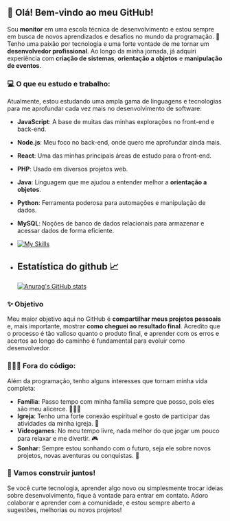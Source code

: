 ## 👋 Olá! Bem-vindo ao meu GitHub!

Sou **monitor** em uma escola técnica de desenvolvimento e estou sempre em busca de novos aprendizados e desafios no mundo da programação. 🚀 Tenho uma paixão por tecnologia e uma forte vontade de me tornar um **desenvolvedor profissional**. Ao longo da minha jornada, já adquiri experiência com **criação de sistemas**, **orientação a objetos** e **manipulação de eventos**.

### 💻 O que eu estudo e trabalho:

Atualmente, estou estudando uma ampla gama de linguagens e tecnologias para me aprofundar cada vez mais no desenvolvimento de software:

- **JavaScript**: A base de muitas das minhas explorações no front-end e back-end.
- **Node.js**: Meu foco no back-end, onde quero me aprofundar ainda mais.
- **React**: Uma das minhas principais áreas de estudo para o front-end.
- **PHP**: Usado em diversos projetos web.
- **Java**: Linguagem que me ajudou a entender melhor a **orientação a objetos**.
- **Python**: Ferramenta poderosa para automações e manipulação de dados.
- **MySQL**: Noções de banco de dados relacionais para armazenar e acessar dados de forma eficiente.
- [![My Skills](https://skillicons.dev/icons?i=js,html,css,nodejs,php,react,mysql,java)](https://skillicons.dev)

- ## Estatística do github 📈
  [![Anurag's GitHub stats](https://github-readme-stats.vercel.app/apimathunder30anuraghazra)](https://github.com/anuraghazra/github-readme-stats)

### ✨ Objetivo

Meu maior objetivo aqui no GitHub é **compartilhar meus projetos pessoais** e, mais importante, mostrar **como cheguei ao resultado final**. Acredito que o processo é tão valioso quanto o produto final, e aprender com os erros e acertos ao longo do caminho é fundamental para evoluir como desenvolvedor.

### 👨‍👩‍👦 Fora do código:

Além da programação, tenho alguns interesses que tornam minha vida completa:

- **Família**: Passo tempo com minha família sempre que posso, pois eles são meu alicerce. 👨‍👩‍👦
- **Igreja**: Tenho uma forte conexão espiritual e gosto de participar das atividades da minha igreja. 🙏
- **Videogames**: No meu tempo livre, nada melhor do que jogar um pouco para relaxar e me divertir. 🎮
- **Sonhar**: Sempre estou sonhando com o futuro, seja ele sobre novos projetos, novas aventuras ou conquistas. 🌟

### 🌟 Vamos construir juntos!

Se você curte tecnologia, aprender algo novo ou simplesmente trocar ideias sobre desenvolvimento, fique à vontade para entrar em contato. Adoro colaborar e aprender com a comunidade, e estou sempre aberto a sugestões, melhorias ou novos projetos!
